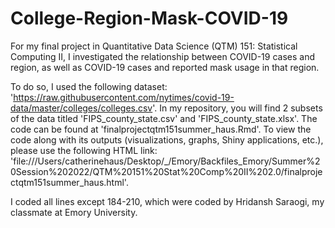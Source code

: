 # College-Region-Mask-COVID-19
For my final project in Quantitative Data Science (QTM) 151: Statistical Computing II, I investigated the relationship between COVID-19 cases and region, as well as COVID-19 cases and reported mask usage in that region. 

To do so, I used the following dataset: 'https://raw.githubusercontent.com/nytimes/covid-19-data/master/colleges/colleges.csv'. In my repository, you will find 2 subsets of the data titled 'FIPS_county_state.csv' and 'FIPS_county_state.xlsx'. The code can be found at 'finalprojectqtm151summer_haus.Rmd'. To view the code along with its outputs (visualizations, graphs, Shiny applications, etc.), please use the following HTML link: 'file:///Users/catherinehaus/Desktop/_/Emory/Backfiles_Emory/Summer%20Session%202022/QTM%20151%20Stat%20Comp%20II%202.0/finalprojectqtm151summer_haus.html'. 

I coded all lines except 184-210, which were coded by Hridansh Saraogi, my classmate at Emory University.
